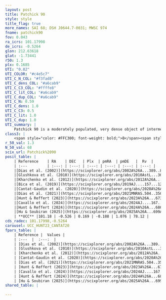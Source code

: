 ```yaml
---
layout: post
title: Patchick 90
style: style
title_flag: true
more_names: SAI 68; DSH J0644.7-0031; MWSC 974
fname: patchick90
fov: 0.043
ra_icrs: 101.17998
de_icrs: -0.5264
glon: 212.63618
glat: -1.73441
r50: 1.3
plx: 0.1685
UTI: "0.82"
UTI_COLOR: "#c4e5c7"
UTI_C_N_COL: "#f3fad8"
UTI_C_dens_COL: "#a6cab9"
UTI_C_C3_COL: "#ffffe8"
UTI_C_lit_COL: "#a6cab9"
UTI_C_dup_COL: "#a6cab9"
UTI_C_N: 0.59
UTI_C_dens: 1.0
UTI_C_C3: 0.5
UTI_C_lit: 1.0
UTI_C_dup: 1.0
UTI_summary: |
    Patchick 90 is a moderately populated, very dense object of intermediate C3 quality. It is very well-studied in the literature.
class3: |
    <span style="color: #FFC300; font-weight: bold;">B</span><span style="color: #FFC300; font-weight: bold;">B</span>
r_50_val: 1.3
N_50_val: 68
scix_url: Patchick%2090
posit_table: |
    | Reference    | RA    | DEC   | Plx  | pmRA  | pmDE   |  Rv  |
    | :---         | :---: | :---: | :---: | :---: | :---: | :---: |
    |[Dias et al. (2002)](https://scixplorer.org/abs/2002A%26A...389..871D) | 101.179 | -0.539 | -- | 9.39 | 1.43 | -- |
    |[Glushkova et al. (2010)](https://scixplorer.org/abs/2010AstL...36...75G) | 101.178 | -0.539 | -- | -- | -- | -- |
    |[Kharchenko et al. (2012)](https://scixplorer.org/abs/2012A%26A...543A.156K) | 101.157 | -0.56 | -- | -0.44 | -2.28 | -- |
    |[Bica et al. (2019)](https://scixplorer.org/abs/2019AJ....157...12B) | 101.182 | -0.52 | -- | -- | -- | -- |
    |[Cantat-Gaudin et al. (2020)](https://scixplorer.org/abs/2020A%26A...640A...1C) | 101.181 | -0.532 | 0.126 | -0.15 | 1.063 | -- |
    |[Dias et al. (2021)](https://scixplorer.org/abs/2021MNRAS.504..356D) | 101.179 | -0.532 | 0.1 | -0.204 | 1.038 | -- |
    |[Hunt & Reffert (2023)](https://scixplorer.org/abs/2023A%26A...673A.114H) | 101.181 | -0.524 | 0.191 | -0.166 | 1.079 | 78.122 |
    |[Cavallo et al. (2024)](https://scixplorer.org/abs/2024AJ....167...12C) | 101.173 | -0.528 | 0.179 | -- | -- | -- |
    |[Hunt & Reffert (2024)](https://scixplorer.org/abs/2024A%26A...686A..42H) | 101.181 | -0.524 | 0.191 | -0.166 | 1.079 | 78.122 |
    |[Hu & Soubiran (2025)](https://scixplorer.org/abs/2025A%26A...699A.246H) | 101.173 | -0.527 | -- | -- | -- | -- |
    | **UCC** |101.18 | -0.526 | 0.169 | -0.188 | 1.076 | 78.12 | 
cds_radec: 101.17998,-0.5264
carousel: UCC_HUNT23_CANTAT20
fpars_table: |
    | Reference |  Values |
    | :---  |  :---:  |
    | [Dias et al. (2002)](https://scixplorer.org/abs/2002A%26A...389..871D) | `E(B-V)=0.41, Dist=6310.0, Age=8.95` |
    | [Glushkova et al. (2010)](https://scixplorer.org/abs/2010AstL...36...75G) | `E(B-V)=0.41, Dm=14.0, Age=8.95` |
    | [Kharchenko et al. (2012)](https://scixplorer.org/abs/2012A%26A...543A.156K) | `e_bv=0.562, distance=6365, log_age=8.95` |
    | [Cantat-Gaudin et al. (2020)](https://scixplorer.org/abs/2020A%26A...640A...1C) | `AVNN=1.57, DMNN=14.16, AgeNN=9.04` |
    | [Dias et al. (2021)](https://scixplorer.org/abs/2021MNRAS.504..356D) | `Av=1.938, Dist=7254, logage=8.83, [Fe/H]=-0.129` |
    | [Hunt & Reffert (2023)](https://scixplorer.org/abs/2023A%26A...673A.114H) | `AV50=1.741, diffAV50=1.786, MOD50=13.409, logAge50=8.934` |
    | [Cavallo et al. (2024)](https://scixplorer.org/abs/2024AJ....167...12C) | `AV50=2.67, dMod50=13.19, logAge50=8.92, [Fe/H]50=-1.07` |
    | [Hunt & Reffert (2024)](https://scixplorer.org/abs/2024A%26A...686A..42H) | `MassJ=507.611` |
    | [Hu & Soubiran (2025)](https://scixplorer.org/abs/2025A%26A...699A.246H) | `MA22=-0.3, MA23f=-0.51, MA23g=-0.42, MK24=-0.31, MF24=-0.59` |
shared_table: |
    
---
```

